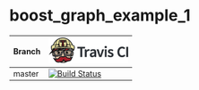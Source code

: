 # boost_graph_example_1

Branch|[![Travis CI logo](TravisCI.png)](https://travis-ci.org)
---|---
master|[![Build Status](https://travis-ci.org/richelbilderbeek/boost_graph_example_1.svg?branch=master)](https://travis-ci.org/richelbilderbeek/boost_graph_example_1)

